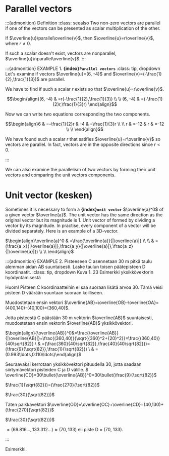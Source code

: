 # Parallel vectors

:::{admonition} Definition
:class: seealso
Two non-zero vectors are parallel if one of the vectors can be presented as scalar multiplication of the other.

If $\overline{u}\parallel\overline{v}$, then $\overline{u}=r\overline{v}$, where $r \ne 0$.

If such a scalar doesn't exist, vectors are nonparallel, $\overline{u}\nparallel\overline{v}$.
:::

:::{admonition} EXAMPLE 1. **{index}`Parallel vectors`**
:class: tip, dropdown
Let's examine if vectors $\overline{u}=(6, -4)$ and $\overline{v}=(-\frac{1}{2},\frac{1}{3})$ are parallel.

We have to find if such a scalar $r$ exists so that $\overline{u}=r\overline{v}$.

$$\begin{align}(6, -4) & =r(-\frac{1}{2},\frac{1}{3}) \\ \\
(6, -4) & =(-\frac{1}{2}r,\frac{1}{3}r) \end{align}$$

Now we can write two equations corresponding the two components.

$$\begin{align}6 & =-\frac{1}{2}r & -4 & =\frac{1}{3}r \\ \\
r & =-12 & r & =-12 \\ \\
\end{align}$$

We have found such a scalar $r$ that satifies $\overline{u}=r\overline{v}$ so vectors are parallel. In fact, vectors are in the opposite directions since $r < 0$.

:::

We can also examine the parallelism of two vectors by forming their unit vectors and comparing the unit vectors components.

# Unit vector (kesken)

Sometimes it is necessary to form a **{index}`unit vector`** $\overline{a}^0$ of a given vector $\overline{a}$. The unit vector has the same direction as the original vector but its magnitude is 1. Unit vector of formed by dividing a vector by its magnitude. In practise, every component of a vector will be divided separately. Here is an example of a 3D-vector.

$\begin{align}\overline{a}^0 & =\frac{\overline{a}}{|\overline{a}|} \\ \\
& =(\frac{a_x}{|\overline{a}|},\frac{a_y}{|\overline{a}|},\frac{a_z}{|\overline{a}|}) \\ \\
\end{align}$

:::{admonition} EXAMPLE 2. Pisteeseen C asennetaan 30 m pitkä taulu alemman aidan AB suuntaisesti. Laske taulun toisen päätepisteen D koordinaatit.
:class: tip, dropdown
Kuva 1. 23 Esimerkki yksikkövektorin hyödyntämisestä

Huom! Pisteen C koordinaatteihin ei saa suoraan lisätä arvoa 30. Tämä veisi pisteen D väärään suuntaan suoraan koilliseen.

Muodostetaan ensin vektori $\overline{AB}=\overline{OB}-\overline{OA}=(400,140)-(40,100)=(360,40)$.

Jotta pisteestä C päästään 30 m vektorin $\overline{AB}$ suuntaisesti, muodostetaan ensin vektorin $\overline{AB}$ yksikkövektori.

$\begin{align}\{\overline{AB}}^0&=\frac{\overline{AB}}{|\overline{AB}|}=\frac{(360,40)}{\sqrt{{360}^2+{20}^2}}=\frac{(360,40)}{40\sqrt{82}} \\
& =(\frac{360}{40\sqrt{82}},\frac{40}{40\sqrt{82}})=(\frac{9}{\sqrt{82}},\frac{1}{\sqrt{82}}) \\
& =(0.993\ldots,0.110\ldots)\end{align}$

Seuraavaksi kerrotaan yksikkövektori pituudella 30, jotta saadaan siirtymävektori pisteiden C ja D välille.
$ \overline{CD}=30\bullet{\overline{AB}}^0=30\bullet(\frac{9}{\sqrt{82}}$

$\frac{1}{\sqrt{82}})=(\frac{270}{\sqrt{82}}$

$\frac{30}{\sqrt{82}})$

Täten paikkavektori $\overline{OD}=\overline{OC}+\overline{CD}=(40,130)+(\frac{270}{\sqrt{82}}$

$\frac{30}{\sqrt{82}})$

$=(69.816\ldots,133.312\ldots)\approx(70,133)$ eli piste D = (70, 133).

:::

Esimerkki. 
